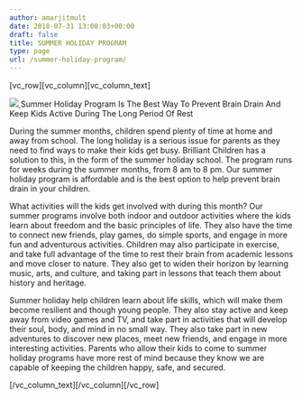 ```yaml
---
author: amarjitmult
date: 2018-07-31 13:08:03+00:00
draft: false
title: SUMMER HOLIDAY PROGRAM
type: page
url: /summer-holiday-program/
---
```


[vc_row][vc_column][vc_column_text]


[![](http://brilliantchildren.net/wp-content/uploads/2018/08/391A8616-300x200.jpg)
](http://brilliantchildren.net/wp-content/uploads/2018/08/391A8616.jpg)Summer Holiday Program Is The Best Way To Prevent Brain Drain And Keep Kids Active During The Long Period Of Rest




During the summer months, children spend plenty of time at home and away from school. The long holiday is a serious issue for parents as they need to find ways to make their kids get busy. Brilliant Children has a solution to this, in the form of the summer holiday school. The program runs for weeks during the summer months, from 8 am to 8 pm. Our summer holiday program is affordable and is the best option to help prevent brain drain in your children.




What activities will the kids get involved with during this month? Our summer programs involve both indoor and outdoor activities where the kids learn about freedom and the basic principles of life. They also have the time to connect new friends, play games, do simple sports, and engage in more fun and adventurous activities. Children may also participate in exercise, and take full advantage of the time to rest their brain from academic lessons and move closer to nature. They also get to widen their horizon by learning music, arts, and culture, and taking part in lessons that teach them about history and heritage.




Summer holiday help children learn about life skills, which will make them become resilient and though young people. They also stay active and keep away from video games and TV, and take part in activities that will develop their soul, body, and mind in no small way. They also take part in new adventures to discover new places, meet new friends, and engage in more interesting activities. Parents who allow their kids to come to summer holiday programs have more rest of mind because they know we are capable of keeping the children happy, safe, and secured.


[/vc_column_text][/vc_column][/vc_row]
